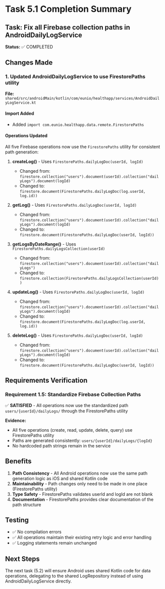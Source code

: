 # Task 5.1 Completion Summary

## Task: Fix all Firebase collection paths in AndroidDailyLogService

**Status:** ✅ COMPLETED

## Changes Made

### 1. Updated AndroidDailyLogService to use FirestorePaths utility

**File:** `shared/src/androidMain/kotlin/com/eunio/healthapp/services/AndroidDailyLogService.kt`

#### Import Added
- Added `import com.eunio.healthapp.data.remote.FirestorePaths`

#### Operations Updated

All five Firebase operations now use the `FirestorePaths` utility for consistent path generation:

1. **createLog()** - Uses `FirestorePaths.dailyLogDoc(userId, logId)`
   - Changed from: `firestore.collection("users").document(userId).collection("dailyLogs").document(logId)`
   - Changed to: `firestore.document(FirestorePaths.dailyLogDoc(log.userId, log.id))`

2. **getLog()** - Uses `FirestorePaths.dailyLogDoc(userId, logId)`
   - Changed from: `firestore.collection("users").document(userId).collection("dailyLogs").document(logId)`
   - Changed to: `firestore.document(FirestorePaths.dailyLogDoc(userId, logId))`

3. **getLogsByDateRange()** - Uses `FirestorePaths.dailyLogsCollection(userId)`
   - Changed from: `firestore.collection("users").document(userId).collection("dailyLogs")`
   - Changed to: `firestore.collection(FirestorePaths.dailyLogsCollection(userId))`

4. **updateLog()** - Uses `FirestorePaths.dailyLogDoc(userId, logId)`
   - Changed from: `firestore.collection("users").document(userId).collection("dailyLogs").document(logId)`
   - Changed to: `firestore.document(FirestorePaths.dailyLogDoc(log.userId, log.id))`

5. **deleteLog()** - Uses `FirestorePaths.dailyLogDoc(userId, logId)`
   - Changed from: `firestore.collection("users").document(userId).collection("dailyLogs").document(logId)`
   - Changed to: `firestore.document(FirestorePaths.dailyLogDoc(userId, logId))`

## Requirements Verification

### Requirement 1.5: Standardize Firebase Collection Paths
✅ **SATISFIED** - All operations now use the standardized path `users/{userId}/dailyLogs/` through the FirestorePaths utility

**Evidence:**
- All five operations (create, read, update, delete, query) use FirestorePaths utility
- Paths are generated consistently: `users/{userId}/dailyLogs/{logId}`
- No hardcoded path strings remain in the service

## Benefits

1. **Path Consistency** - All Android operations now use the same path generation logic as iOS and shared Kotlin code
2. **Maintainability** - Path changes only need to be made in one place (FirestorePaths utility)
3. **Type Safety** - FirestorePaths validates userId and logId are not blank
4. **Documentation** - FirestorePaths provides clear documentation of the path structure

## Testing

- ✅ No compilation errors
- ✅ All operations maintain their existing retry logic and error handling
- ✅ Logging statements remain unchanged

## Next Steps

The next task (5.2) will ensure Android uses shared Kotlin code for data operations, delegating to the shared LogRepository instead of using AndroidDailyLogService directly.

